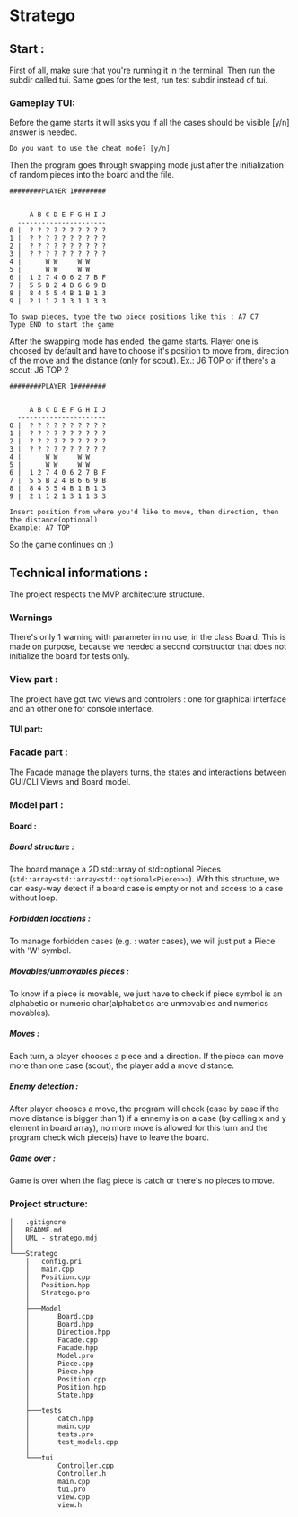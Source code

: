 # Stratego

## Start :
First of all, make sure that you're running it in the terminal. Then run the subdir called tui. Same goes for the test, run test subdir instead of tui.

### Gameplay TUI:
Before the game starts it will asks you if all the cases should be visible [y/n] answer is needed.
```
Do you want to use the cheat mode? [y/n]
```
Then the program goes through swapping mode just after the initialization of random pieces into the board and the file.
```
########PLAYER 1########


     A B C D E F G H I J
  ----------------------
0 |  ? ? ? ? ? ? ? ? ? ?
1 |  ? ? ? ? ? ? ? ? ? ?
2 |  ? ? ? ? ? ? ? ? ? ?
3 |  ? ? ? ? ? ? ? ? ? ?
4 |      W W     W W
5 |      W W     W W
6 |  1 2 7 4 0 6 2 7 B F
7 |  5 5 B 2 4 B 6 6 9 B
8 |  8 4 5 5 4 B 1 B 1 3
9 |  2 1 1 2 1 3 1 1 3 3

To swap pieces, type the two piece positions like this : A7 C7
Type END to start the game 
```
After the swapping mode has ended, the game starts. Player one is choosed by default and have to choose it's position to move from, direction of the move and the distance (only for scout). Ex.: J6 TOP or if there's a scout: J6 TOP 2
```
########PLAYER 1########


     A B C D E F G H I J
  ----------------------
0 |  ? ? ? ? ? ? ? ? ? ?
1 |  ? ? ? ? ? ? ? ? ? ?
2 |  ? ? ? ? ? ? ? ? ? ?
3 |  ? ? ? ? ? ? ? ? ? ?
4 |      W W     W W
5 |      W W     W W
6 |  1 2 7 4 0 6 2 7 B F
7 |  5 5 B 2 4 B 6 6 9 B
8 |  8 4 5 5 4 B 1 B 1 3
9 |  2 1 1 2 1 3 1 1 3 3

Insert position from where you'd like to move, then direction, then the distance(optional)
Example: A7 TOP

```
So the game continues on ;)

## Technical informations :
The project respects the MVP architecture structure.

### Warnings 
There's only 1 warning with parameter in no use, in the class Board. This is made on purpose, because we needed a second constructor that does not initialize the board for tests only.

### View part :
The project have got two views and controlers : one for graphical interface and an other one for console interface.

#### TUI part:

### Facade part :
The Facade manage the players turns, the states and interactions between GUI/CLI Views and Board model.

### Model part :

#### Board :

##### Board structure :
The board manage a 2D std::array of std::optional Pieces (```std::array<std::array<std::optional<Piece>>>```). With this structure, we can easy-way detect if a board case is empty or not and access to a case without loop.

##### Forbidden locations :
To manage forbidden cases (e.g. : water cases), we will just put a Piece with 'W' symbol.

##### Movables/unmovables pieces :
To know if a piece is movable, we just have to check if piece symbol is an alphabetic or numeric char(alphabetics are unmovables and numerics movables).

##### Moves :
Each turn, a player chooses a piece and a direction. If the piece can move more than one case (scout), the player add a move distance.

##### Enemy detection :
After player chooses a move, the program will check (case by case if the move distance is bigger than 1) if a ennemy is on a case (by calling x and y element in board array), no more move is allowed for this turn and the program check wich piece(s) have to leave the board.

##### Game over :
Game is over when the flag piece is catch or there's no pieces to move.

### Project structure:

```
│   .gitignore
│   README.md
│   UML - stratego.mdj
│
└───Stratego
    │   config.pri
    │   main.cpp
    │   Position.cpp
    │   Position.hpp
    │   Stratego.pro
    │
    ├───Model
    │       Board.cpp
    │       Board.hpp
    │       Direction.hpp
    │       Facade.cpp
    │       Facade.hpp
    │       Model.pro
    │       Piece.cpp
    │       Piece.hpp
    │       Position.cpp
    │       Position.hpp
    │       State.hpp
    │
    ├───tests
    │       catch.hpp
    │       main.cpp
    │       tests.pro
    │       test_models.cpp
    │
    └───tui
            Controller.cpp
            Controller.h
            main.cpp
            tui.pro
            view.cpp
            view.h
```
